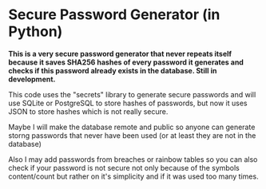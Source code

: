 # Secure Password Generator (in Python)

**This is a very secure password generator that never repeats itself because it saves SHA256 hashes of every password it generates and checks if this password already exists in the database. Still in development.**

This code uses the "secrets" library to generate secure passwords and will use SQLite or PostgreSQL to store hashes of passwords, but now it uses JSON to store hashes which is not really secure.

Maybe I will make the database remote and public so anyone can generate storng passwords that never have been used (or at least they are not in the database)

Also I may add passwords from breaches or rainbow tables so you can also check if your password is not secure not only because of the symbols content/count but rather on it's simplicity and if it was used too many times.
